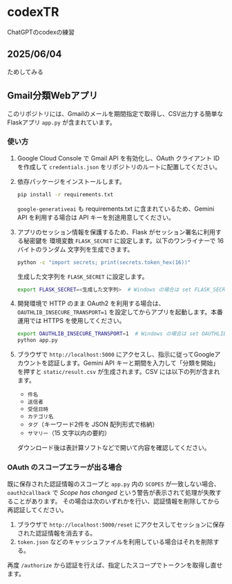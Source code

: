 # codexTR
ChatGPTのcodexの練習

## 2025/06/04
ためしてみる

## Gmail分類Webアプリ

このリポジトリには、Gmailのメールを期間指定で取得し、CSV出力する簡単なFlaskアプリ `app.py` が含まれています。

### 使い方
1. Google Cloud Console で Gmail API を有効化し、OAuth クライアント ID を作成して `credentials.json` をリポジトリのルートに配置してください。
2. 依存パッケージをインストールします。
   ```bash
   pip install -r requirements.txt
   ```
   `google-generativeai` も requirements.txt に含まれているため、Gemini API を利用する場合は API キーを別途用意してください。
3. アプリのセッション情報を保護するため、Flask がセッション署名に利用する秘密鍵を
   環境変数 `FLASK_SECRET` に設定します。以下のワンライナーで 16 バイトのランダム
   文字列を生成できます。

   ```bash
   python -c "import secrets; print(secrets.token_hex(16))"
   ```

   生成した文字列を `FLASK_SECRET` に設定します。

   ```bash
   export FLASK_SECRET=<生成した文字列>  # Windows の場合は set FLASK_SECRET=<文字列>
   ```

4. 開発環境で HTTP のまま OAuth2 を利用する場合は、`OAUTHLIB_INSECURE_TRANSPORT=1`
   を設定してからアプリを起動します。本番運用では HTTPS を使用してください。

   ```bash
   export OAUTHLIB_INSECURE_TRANSPORT=1  # Windows の場合は set OAUTHLIB_INSECURE_TRANSPORT=1
   python app.py
   ```

5. ブラウザで `http://localhost:5000` にアクセスし、指示に従ってGoogleアカウントを認証します。Gemini API キーと期間を入力して「分類を開始」を押すと `static/result.csv` が生成されます。CSV には以下の列が含まれます。

   - `件名`
   - `送信者`
   - `受信日時`
   - `カテゴリ名`
   - `タグ`（キーワード2件を JSON 配列形式で格納）
   - `サマリー`（15 文字以内の要約）

   ダウンロード後は表計算ソフトなどで開いて内容を確認してください。

### OAuth のスコープエラーが出る場合

既に保存された認証情報のスコープと `app.py` 内の `SCOPES` が一致しない場合、
`oauth2callback` で *Scope has changed* という警告が表示されて処理が失敗することがあります。
その場合は次のいずれかを行い、認証情報を削除してから再認証してください。

1. ブラウザで `http://localhost:5000/reset` にアクセスしてセッションに保存された認証情報を消去する。
2. `token.json` などのキャッシュファイルを利用している場合はそれを削除する。

再度 `/authorize` から認証を行えば、指定したスコープでトークンを取得し直せます。

